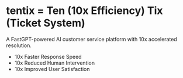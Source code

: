 # tentix = Ten (10x Efficiency) Tix (Ticket System)
A FastGPT-powered AI customer service platform with 10x accelerated resolution.

* 10x Faster Response Speed
* 10x Reduced Human Intervention
* 10x Improved User Satisfaction
